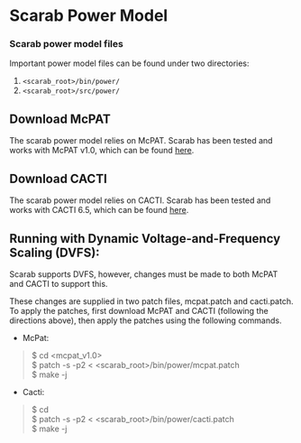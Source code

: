 # Scarab Power Model


### Scarab power model files
Important power model files can be found under two directories:

1. ```<scarab_root>/bin/power/```  
2. ```<scarab_root>/src/power/```


## Download McPAT
The scarab power model relies on McPAT. Scarab has been tested and works with McPAT v1.0, which
can be found [here](http://www.hpl.hp.com/research/mcpat/).

## Download CACTI
The scarab power model relies on CACTI. Scarab has been tested and works with CACTI 6.5, which
can be found [here](http://www.hpl.hp.com/research/cacti/).

## Running with Dynamic Voltage-and-Frequency Scaling (DVFS):
Scarab supports DVFS, however, changes must be made to both McPAT and CACTI to
support this.

These changes are supplied in two patch files, mcpat.patch and cacti.patch. To apply the patches, first download McPAT and CACTI (following the directions above), then apply the patches using the following commands.

* McPat:

>$ cd <mcpat_v1.0>  
>$ patch -s -p2 < <scarab\_root>/bin/power/mcpat.patch  
>$ make -j

* Cacti:

>$ cd <cacti65>  
>$ patch -s -p2 < <scarab\_root>/bin/power/cacti.patch  
>$ make -j
